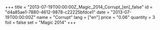 +++
title = "2013-07-19T00:00:00Z_Magic_2014_Corrupt_[en]_false"
id = "d4a85ae1-7880-4612-9878-c22225bfdce1"
date = "2013-07-19T00:00:00Z"
name = "Corrupt"
lang = ["en"]
price = "0.06"
quantity = 3
foil = false
set = "Magic 2014"
+++
